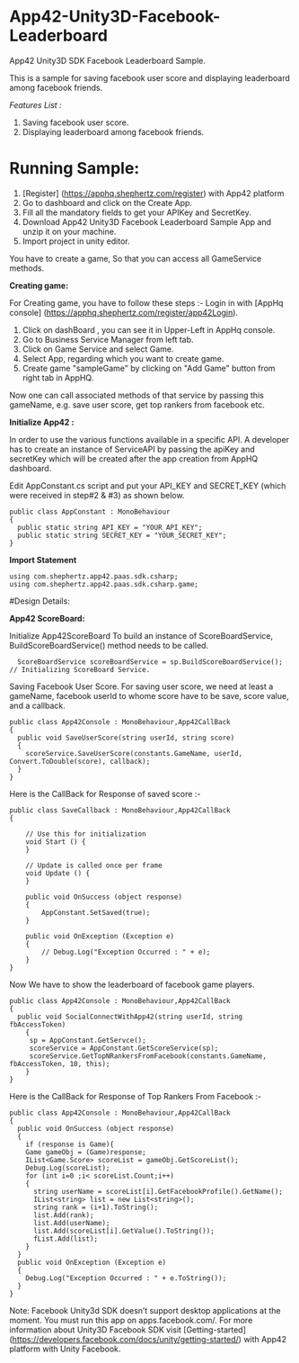 App42-Unity3D-Facebook-Leaderboard
==================================

App42 Unity3D SDK Facebook Leaderboard Sample.

This is a sample for saving facebook user score and displaying leaderboard among facebook friends.

_Features List :_

1. Saving facebook user score.
2. Displaying leaderboard among facebook friends.

# Running Sample:

1. [Register] (https://apphq.shephertz.com/register) with App42 platform
2. Go to dashboard and click on the Create App.
3. Fill all the mandatory fields to get your APIKey and SecretKey.
4. Download App42 Unity3D Facebook Leaderboard Sample App and unzip it on your machine.
5. Import project in unity editor.

You have to create a game, So that you can access all GameService methods.

__Creating game:__	

For Creating game, you have to follow these steps :-
Login in with [AppHq console] (https://apphq.shephertz.com/register/app42Login).

1. Click on dashBoard , you can see it in Upper-Left in AppHq console.
2. Go to Business Service Manager from left tab.
3. Click on Game Service and select Game.
4. Select App, regarding which you want to create game.
5. Create game "sampleGame" by clicking on "Add Game" button from right tab in AppHQ.
	
Now one can call associated methods of that service by passing this gameName, e.g. save user score, get top rankers from facebook etc.

__Initialize App42 :__

In order to use the various functions available in a specific API. 
A developer has to create an instance of ServiceAPI by passing the apiKey and secretKey which will be created after the app creation from AppHQ dashboard.

Edit AppConstant.cs script and put your API_KEY and SECRET_KEY (which were received in step#2 & #3) as shown below.
```
public class AppConstant : MonoBehaviour 
{
  public static string API_KEY = "YOUR_API_KEY";
  public static string SECRET_KEY = "YOUR_SECRET_KEY";
}
```
__Import Statement__
```
using com.shephertz.app42.paas.sdk.csharp;  
using com.shephertz.app42.paas.sdk.csharp.game;  
```

#Design Details:

__App42 ScoreBoard:__

Initialize App42ScoreBoard
To build an instance of ScoreBoardService, BuildScoreBoardService() method needs to be called.

```
  ScoreBoardService scoreBoardService = sp.BuildScoreBoardService(); // Initializing ScoreBoard Service.
```

Saving Facebook User Score.
For saving user score, we need at least a gameName, facebook userId to whome score have to be save, score value, and a callback.

```
public class App42Console : MonoBehaviour,App42CallBack
{
  public void SaveUserScore(string userId, string score)
  {
    scoreService.SaveUserScore(constants.GameName, userId, Convert.ToDouble(score), callback);
  }
}
```
Here is the CallBack for Response of saved score :-
```
public class SaveCallback : MonoBehaviour,App42CallBack 
{

	// Use this for initialization
	void Start () {
	}
	
	// Update is called once per frame
	void Update () {
	}
	
	public void OnSuccess (object response)
	{
		AppConstant.SetSaved(true);
	}
	
	public void OnException (Exception e)
	{
		// Debug.Log("Exception Occurred : " + e);
	}
}
```
Now We have to show the leaderboard of facebook game players.
```
public class App42Console : MonoBehaviour,App42CallBack 
{
  public void SocialConnectWithApp42(string userId, string fbAccessToken)
  	{
  	 sp = AppConstant.GetServce();
  	 scoreService = AppConstant.GetScoreService(sp);
  	 scoreService.GetTopNRankersFromFacebook(constants.GameName, fbAccessToken, 10, this);
  	}
}
```
Here is the CallBack for Response of Top Rankers From Facebook :-
```
public class App42Console : MonoBehaviour,App42CallBack 
{
  public void OnSuccess (object response)
  {
    if (response is Game){
    Game gameObj = (Game)response;
    IList<Game.Score> scoreList = gameObj.GetScoreList();
    Debug.Log(scoreList);
    for (int i=0 ;i< scoreList.Count;i++)
    {
      string userName = scoreList[i].GetFacebookProfile().GetName();
      IList<string> list = new List<string>();
      string rank = (i+1).ToString();
      list.Add(rank);
      list.Add(userName);
      list.Add(scoreList[i].GetValue().ToString());
      fList.Add(list);
    }
  }
  public void OnException (Exception e)
  {
    Debug.Log("Exception Occurred : " + e.ToString());
  }
}
```
Note: Facebook Unity3d SDK doesn’t  support desktop applications at the moment. 
You must run this app on apps.facebook.com/. 
For more information about Unity3D Facebook SDK visit [Getting-started] (https://developers.facebook.com/docs/unity/getting-started/) with App42 platform with Unity Facebook.
